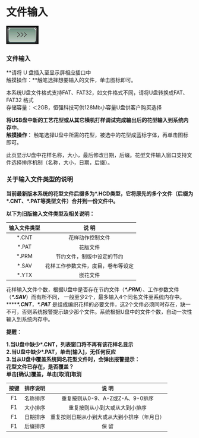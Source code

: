 # 文件输入

![](../.gitbook/assets/b1.PNG)

### 文件输入

**请将 U 盘插入至显示屏相应插口中  
触摸操作：**触笔选择想要输入的文件，单击图标即可。

本系统U盘文件格式支持FAT、FAT32，如文件格式不同，请将U盘转换成FAT、FAT32 格式  
存储容量：＜2GB，恒强科技可供128Mb小容量U盘供客户购买选择

**将USB盘中新的工艺花型或从其它横机打样调试完成输出后的花型输入到系统内存中**。  
**触摸操作**： 触笔选择U盘中所需的花型，被选中的花型成蓝标字体，再单击图标即可。

此页显示U盘中花样名称，大小，最后修改日期，后缀。花型文件输入窗口支持文件选择排序机制（名称，大小，日期，后缀）。

### **关于输入文件类型的说明**

**当前最新版本系统的花型文件后缀多为\*.HCD类型，它将原先的多个文件（后缀为\*.CNT、\*.PAT等类型文件）合并到一份文件中。**

**以下为旧版输入文件类型及相关说明：**

| **输入文件类型** | **说  明** |
| :---: | :---: |
| \*.CNT  | 花样动作控制文件 |
| \*.PAT | 花版文件 |
| \*.PRM  | 节约文件，制版中设定的节约 |
| \*.SAV | 花样工作参数文件，度目，卷布等设定 |
| \*.YTX | 嵌花文件 |

花样输入文件个数，根据U盘中是否存在节约文件（_**\*.PRM**_）、工作参数文件（_**\*.SAV**_）而有所不同， 一般至少2个，最多输入4个同名文件至系统内存中。 ****_**\*.CNT**_，_**\*.PAT**_ 是组成编织花样的必要文件，这2个文件必须同时存在，缺一不可，否则系统报警提示缺少那个文件。系统根据U盘中的文件个数，自动一次性输入到系统内存中。

**提醒：**

**1.当U盘中缺少\*.CNT，列表窗口将不再有该花样名显示  
2.当U盘中缺少\*.PAT，单击\[输入\]，无任何反应  
3.当从U盘中覆盖系统同名花型文件时，会弹出报警提示：  
   花型文件已存在，是否覆盖？  
   单击\[确认\]覆盖，单击\[取消\]取消**

| **按键** | **排序说明** | **说  明** |
| :---: | :---: | :---: |
| F1  | 名称排序 | 重复按则从0-9、A-Z或Z-A、9-0排序 |
| F1  | 大小排序 | 重复按则从小到大或从大到小排序 |
| F1  | 日期排序 | 重复按则日期从小到大或从大到小排序（年月日） |
| F1  | 后缀排序 | 保  留 |

